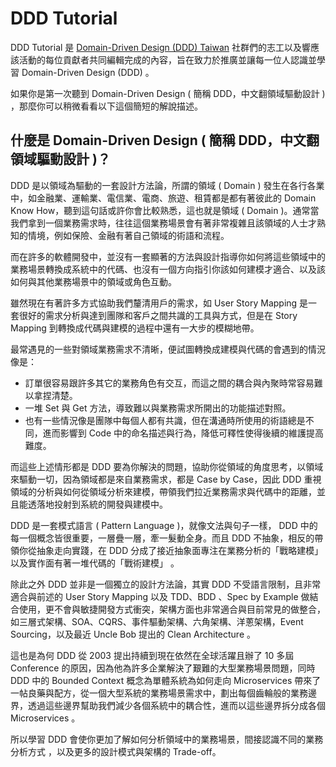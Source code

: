 # DDD Tutorial
DDD Tutorial 是 [Domain-Driven Design (DDD) Taiwan](https://www.facebook.com/groups/dddtaiwan/) 社群們的志工以及響應該活動的每位貢獻者共同編輯完成的內容，旨在致力於推廣並讓每一位人認識並學習 Domain-Driven Design (DDD) 。

如果你是第一次聽到 Domain-Driven Design ( 簡稱 DDD，中文翻領域驅動設計 ) ，那麼你可以稍微看看以下這個簡短的解說描述。

## 什麼是 Domain-Driven Design ( 簡稱 DDD，中文翻領域驅動設計 )？
DDD 是以領域為驅動的一套設計方法論，所謂的領域 ( Domain ) 發生在各行各業中，如金融業、運輸業、電信業、電商、旅遊、租賃都是都有著彼此的 Domain Know How，聽到這句話或許你會比較熟悉，這也就是領域 ( Domain )。通常當我們拿到一個業務需求時，往往這個業務場景會有著非常複雜且該領域的人士才熟知的情境，例如保險、金融有著自己領域的術語和流程。

而在許多的軟體開發中，並沒有一套顯著的方法與設計指導你如何將這些領域中的業務場景轉換成系統中的代碼、也沒有一個方向指引你該如何建模才適合、以及該如何與其他業務場景中的領域或角色互動。

雖然現在有著許多方式協助我們釐清用戶的需求，如 User Story Mapping 是一套很好的需求分析與達到團隊和客戶之間共識的工具與方式，但是在 Story Mapping 到轉換成代碼與建模的過程中還有一大步的模糊地帶。

最常遇見的一些對領域業務需求不清晰，便試圖轉換成建模與代碼的會遇到的情況像是：
- 訂單很容易跟許多其它的業務角色有交互，而這之間的耦合與內聚時常容易難以拿捏清楚。
- 一堆 Set 與 Get 方法，導致難以與業務需求所開出的功能描述對照。
- 也有一些情況像是團隊中每個人都有共識，但在溝通時所使用的術語總是不同，進而影響到 Code 中的命名描述與行為，降低可釋性使得後續的維護提高難度。

而這些上述情形都是 DDD 要為你解決的問題，協助你從領域的角度思考，以領域來驅動一切，因為領域都是來自業務需求，都是 Case by Case，因此 DDD 重視領域的分析與如何從領域分析來建模，帶領我們拉近業務需求與代碼中的距離，並且能透落地投射到系統的開發與建模中。

DDD 是一套模式語言 ( Pattern Language )，就像文法與句子一樣， DDD 中的每一個概念皆很重要，一層疊一層，牽一髮動全身。而且 DDD 不抽象，相反的帶領你從抽象走向實踐，在 DDD 分成了接近抽象面專注在業務分析的「戰略建模」以及實作面有著一堆代碼的「戰術建模」 。

除此之外 DDD 並非是一個獨立的設計方法論，其實 DDD 不受語言限制，且非常適合與前述的 User Story Mapping 以及 TDD、BDD 、Spec by Example 做結合使用，更不會與敏捷開發方式衝突，架構方面也非常適合與目前常見的做整合，如三層式架構、SOA、CQRS、事件驅動架構、六角架構、洋蔥架構，Event Sourcing，以及最近 Uncle Bob 提出的 Clean Architecture 。

這也是為何 DDD 從 2003 提出持續到現在依然在全球活躍且辦了 10 多屆 Conference 的原因，因為他為許多企業解決了艱難的大型業務場景問題，同時 DDD 中的 Bounded Context 概念為單體系統為如何走向 Microservices 帶來了一帖良藥與配方，從一個大型系統的業務場景需求中，劃出每個齒輪般的業務邊界，透過這些邊界幫助我們減少各個系統中的耦合性，進而以這些邊界拆分成各個 Microservices 。

所以學習 DDD 會使你更加了解如何分析領域中的業務場景，間接認識不同的業務分析方式 ，以及更多的設計模式與架構的 Trade-off。

